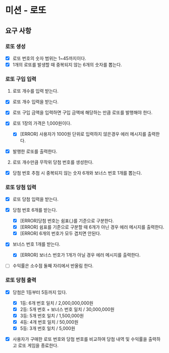 # 미션 - 로또

## 요구 사항

### 로또 생성

- [x] 로또 번호의 숫자 범위는 1~45까지이다.
- [x] 1개의 로또를 발생할 때 중복되지 않는 6개의 숫자를 뽑는다.

### 로또 구입 입력

1. 로또 개수를 입력 받는다.

- [x] 로또 개수 입력을 받는다.
- [x] 로또 구입 금액을 입력하면 구입 금액에 해당하는 만큼 로또를 발행해야 한다.
- [x] 로또 1장의 가격은 1,000원이다.

  - [x] [ERROR] 사용자가 1000원 단위로 입력하지 않은경우 에러 메시지를 출력한다.
- [x] 발행한 로또를 출력한다.

2. 로또 개수만큼 무작위 당첨 번호를 생성한다.

- [x] 당첨 번호 추첨 시 중복되지 않는 숫자 6개와 보너스 번호 1개를 뽑는다.

### 로또 당첨 입력

- [x] 로또 당첨 입력을 받는다.
- [x] 당첨 번호 6개를 받는다.

  - [x] [ERROR]당첨 번호는 쉼표(,)를 기준으로 구분한다.
  - [x] [ERROR] 쉼표를 기준으로 구분할 때 6개가 아닌 경우 에러 메시지를 출력한다.
  - [x] [ERROR] 6개의 번호가 모두 겹치면 안된다.

- [x] 보너스 번호 1개를 받는다.

  - [x] [ERROR] 보너스 번호가 1개가 아닐 경우 에러 메시지를 출력한다.

- [ ] 수익률은 소수점 둘째 자리에서 반올림 한다.

### 로또 당첨 출력

- [x] 당첨은 1등부터 5등까지 있다.

  - [x] 1등: 6개 번호 일치 / 2,000,000,000원
  - [x] 2등: 5개 번호 + 보너스 번호 일치 / 30,000,000원
  - [x] 3등: 5개 번호 일치 / 1,500,000원
  - [x] 4등: 4개 번호 일치 / 50,000원
  - [x] 5등: 3개 번호 일치 / 5,000원

- [x] 사용자가 구매한 로또 번호와 당첨 번호를 비교하여 당첨 내역 및 수익률을 출력하고 로또 게임을 종료한다.
